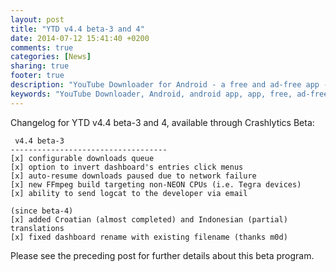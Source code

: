 ```yaml
---
layout: post
title: "YTD v4.4 beta-3 and 4"
date: 2014-07-12 15:41:40 +0200
comments: true
categories: [News]
sharing: true
footer: true
description: "YouTube Downloader for Android - a free and ad-free app - new beta program"
keywords: "YouTube Downloader, Android, android app, app, free, ad-free, no ads, dentex, video, YouTube, downloader"
---
```

Changelog for YTD v4.4 beta-3 and 4, available through Crashlytics Beta:

	 v4.4 beta-3
	-----------------------------------
	[x] configurable downloads queue
	[x] option to invert dashboard's entries click menus
	[x] auto-resume downloads paused due to network failure
	[x] new FFmpeg build targeting non-NEON CPUs (i.e. Tegra devices)
	[x] ability to send logcat to the developer via email

    (since beta-4)
	[x] added Croatian (almost completed) and Indonesian (partial) translations
	[x] fixed dashboard rename with existing filename (thanks m0d)

Please see the preceding post for further details about this beta program.

